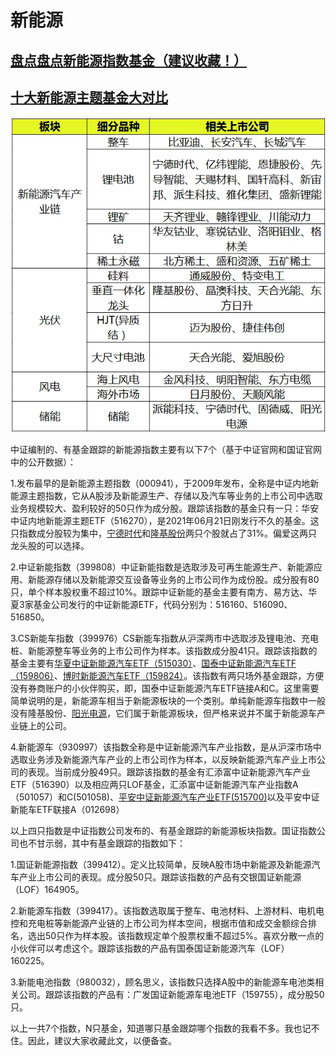 # 新能源

## [盘点盘点新能源指数基金（建议收藏！）](https://view.inews.qq.com/a/20210715A0D0QW00)

## [十大新能源主题基金大对比](http://www.360doc.com/content/20/1201/00/10440836\_948805138.shtml)

![](<../../.gitbook/assets/image (33).png>)

中证编制的、有基金跟踪的新能源指数主要有以下7个（基于中证官网和国证官网中的公开数据）：

1.发布最早的是新能源主题指数（000941），于2009年发布，全称是中证内地新能源主题指数，它从A股涉及新能源生产、存储以及汽车等业务的上市公司中选取业务规模较大、盈利较好的50只作为成分股。跟踪该指数的基金只有一只：华安中证内地新能源主题ETF（516270），是2021年06月21日刚发行不久的基金。这只指数成分股较为集中，[宁德时代](https://wzq.tenpay.com/mm/detail?symbol=sz300750\&source=baicao#/)和[隆基股份](https://wzq.tenpay.com/mm/detail?symbol=sh601012\&source=baicao#/)两只个股就占了31%。偏爱这两只龙头股的可以选择。

2.中证新能指数（399808）中证新能指数是选取涉及可再生能源生产、新能源应用、新能源存储以及新能源交互设备等业务的上市公司作为成份股。成分股有80只，单个样本股权重不超过10%。跟踪中证新能的基金主要有南方、易方达、华夏3家基金公司发行的中证新能源ETF，代码分别为：516160、516090、516850。

3.CS新能车指数（399976）CS新能车指数从沪深两市中选取涉及锂电池、充电桩、新能源整车等业务的上市公司作为样本。该指数成分股41只。跟踪该指数的基金主要有[华夏中证新能源汽车ETF（515030）](https://wzq.tenpay.com/mm/detail?symbol=sh515030\&source=baicao#/)、[国泰中证新能源汽车ETF（159806）](https://wzq.tenpay.com/mm/detail?symbol=sz159806\&source=baicao#/)、[博时新能源汽车ETF（159824）](https://wzq.tenpay.com/mm/detail?symbol=sz159824\&source=baicao#/)。该指数有两只场外基金跟踪，方便没有券商账户的小伙伴购买，即，国泰中证新能源汽车ETF链接A和C。这里需要简单说明的是，新能源车相当于新能源板块的一个类别。单纯新能源车指数中一般没有隆基股份、[阳光电源](https://wzq.tenpay.com/mm/detail?symbol=sz300274\&source=baicao#/)，它们属于新能源板块，但严格来说并不属于新能源车产业链上的公司。

4.新能源车（930997）该指数全称是中证新能源汽车产业指数，是从沪深市场中选取业务涉及新能源汽车产业的上市公司作为样本，以反映新能源汽车产业上市公司的表现。当前成分股49只。跟踪该指数的基金有汇添富中证新能源汽车产业ETF（516390）以及相应两只LOF基金，汇添富中证新能源汽车产业指数A（501057）和C(501058)、[平安中证新能源汽车产业ETF(515700)](https://wzq.tenpay.com/mm/detail?symbol=sh515700\&source=baicao#/)以及平安中证新能车ETF联接A（012698）

以上四只指数是中证指数公司发布的、有基金跟踪的新能源板块指数。国证指数公司也不甘示弱，其中有基金跟踪的指数如下：

1.国证新能源指数（399412）。定义比较简单，反映A股市场中新能源及新能源汽车产业上市公司的表现。成分股50只。跟踪该指数的产品有交银国证新能源（LOF）164905。

2.新能源车指数（399417）。该指数选取属于整车、电池材料、上游材料、电机电控和充电桩等新能源产业链的上市公司为样本空间，根据市值和成交金额综合排名，选出50只作为样本股。该指数规定单个股票权重不超过5%。喜欢分散一点的小伙伴可以考虑这个。跟踪该指数的产品有国泰国证新能源汽车（LOF）160225。

3.新能电池指数（980032），顾名思义，该指数只选择A股中的新能源车电池类相关公司。跟踪该指数的产品有：广发国证新能源车电池ETF（159755），成分股50只。

以上一共7个指数，N只基金，知道哪只基金跟踪哪个指数的我看不多。我也记不住。因此，建议大家收藏此文，以便备查。
